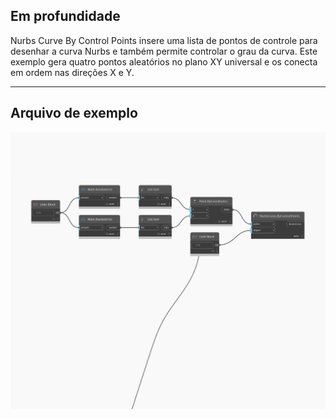 <!--- Autodesk.DesignScript.Geometry.NurbsCurve.ByControlPoints(points, degree) --->
<!--- M7MZHZHWH4ZKVKUYXLRW627FB62D73CFFTQ2Q4CDDYU24PMN4A2A --->
## Em profundidade
Nurbs Curve By Control Points insere uma lista de pontos de controle para desenhar a curva Nurbs e também permite controlar o grau da curva. Este exemplo gera quatro pontos aleatórios no plano XY universal e os conecta em ordem nas direções X e Y.
___
## Arquivo de exemplo

![ByControlPoints (points, degree)](./M7MZHZHWH4ZKVKUYXLRW627FB62D73CFFTQ2Q4CDDYU24PMN4A2A_img.jpg)

